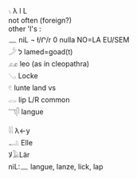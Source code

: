 𓏯 λ l L  
not often (foreign?)  
other 'l's :  
𓈖 niL  ¬ ł/Ր/r 0 nulla NO=LA EU/SEM  
𓌳 ל lamed=goad(t)  
𓃭 leo (as in cleopathra)  
𓂅 Locke  
𓏲 lunte land vs   
𓂋 lip L/R common  
𓄓𓋴 langue  
  
𓇌 λ<-y   
𓂢 Elle   
لا𓄿Lär   
niL:𓈖 langue, lanze, lick, lap 